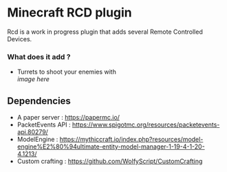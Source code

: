 # Minecraft RCD plugin
Rcd is a work in progress plugin that adds several Remote Controlled Devices.

### What does it add ?
- Turrets to shoot your enemies with  
*image here*

## Dependencies
- A paper server : https://papermc.io/
- PacketEvents API : https://www.spigotmc.org/resources/packetevents-api.80279/
- ModelEngine : https://mythiccraft.io/index.php?resources/model-engine%E2%80%94ultimate-entity-model-manager-1-19-4-1-20-4.1213/
- Custom crafting : https://github.com/WolfyScript/CustomCrafting
